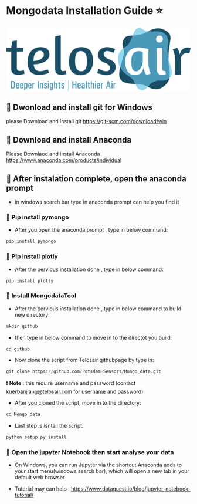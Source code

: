 # Mongodata Installation Guide :star:


![Image of Telosair](https://github.com/Potsdam-Sensors/Telosair/blob/main/img/telosair.png)


## :star2: Dwonload and install git for Windows
please Download and install git https://git-scm.com/download/win

## :star2: Download and install Anaconda 
Please Downlaod and install Anaconda  https://www.anaconda.com/products/individual 



## :star2:  After instalation complete, open the anaconda prompt
- in windows search bar type in anaconda prompt can help you find it 

### :dizzy:  Pip install pymongo
   * After you open the anaconda prompt , type in below command:

```python
pip install pymongo
```

### :dizzy:  Pip install plotly
   * After the pervious installation done , type in below command:

```python
pip install plotly
```

### :dizzy:  Install MongodataTool
   * After the pervious installation done , type in below command to build new directory:

```python
mkdir github
```

* then type in below command to move in to the directot you build:

```python
cd github
```

* Now clone the script from Telosair githubpage by type in:

```python
git clone https://github.com/Potsdam-Sensors/Mongo_data.git
```

:exclamation: **Note** : this require username and password (contact kuerbanjiang@telosair.com for username and password)

* After you cloned the script, move in to the directory:

```python
cd Mongo_data
```

* Last step is isntall the script:

```python
python setup.py install
```

### :dizzy:  Open the jupyter Notebook then start analyse your data

* On Windows, you can run Jupyter via the shortcut Anaconda adds to your start menu(windows search bar), which will open a new tab in your default web browser
 
* Tutorial may can help : https://www.dataquest.io/blog/jupyter-notebook-tutorial/ 